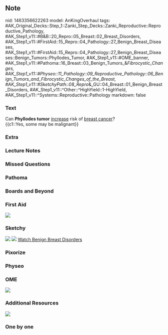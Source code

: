 ## Note
nid: 1463356622263
model: AnKingOverhaul
tags: #AK_Original_Decks::Step_1::Zanki_Step_Decks::Zanki_Reproductive::Reproductive_Pathology, #AK_Step1_v11::#B&B::20_Repro::05_Breast::02_Breast_Disorders, #AK_Step1_v11::#FirstAid::15_Repro::04_Pathology::27_Benign_Breast_Diseases, #AK_Step1_v11::#FirstAid::15_Repro::04_Pathology::27_Benign_Breast_Diseases::Benign_Tumors::Phyllodes_Tumor, #AK_Step1_v11::#OME_banner, #AK_Step1_v11::#Pathoma::16_Breast::03_Benign_Tumors_&_Fibrocystic_Changes, #AK_Step1_v11::#Physeo::11_Pathology::09_Reproductive_Pathology::06_Benign_Tumors_and_Fibrocystic_Changes_of_the_Breast, #AK_Step1_v11::#SketchyPath::08_Repro_&_GU::04_Breast::01_Benign_Breast_Disorders, #AK_Step1_v11::^Other::^HighYield::1-HighYield, #AK_Step1_v11::^Systems::Reproductive::Pathology
markdown: false

### Text
<div>
  Can <b>Phyllodes tumor</b> <u>increase</u> risk of <u>breast
  cancer</u>?
</div>
<div>
  {{c1::Yes, some may be malignant}}
</div>

### Extra


### Lecture Notes


### Missed Questions


### Pathoma


### Boards and Beyond


### First Aid
<img src="tmpUGuZhh.png">

### Sketchy
<img src="49.%20Phyllodes%20Tumors%20Malignant.png"> <img src=
"Complete%20Sketch-d80851ce0d77f66d3a205e3dfa7bb90dc4e17dd2_1566160514431.jpg">
 <a href=
"https://dashboard.sketchy.com/study/medical/courses/medical-pathophysiology/units/medical-pathophysiology-reproductive-gu/videos/medical-pathophysiology-reproductive-and-gu-breast-benign-breast-disorders?utm_source=anki&utm_medium=partnership&utm_campaign=february_update&utm_content=medical">
Watch Benign Breast Disorders</a>

### Pixorize


### Physeo


### OME
<div class="ome-widget">
  <a href="https://onlinemeded.org?ref=anki"><img src=
  "_OME_AnkiFlashcards_General_4.png"></a>
</div>

### Additional Resources
<img src="paste-b113581819801cbc4d024b5acab5d7ca66b5da7e.png">

### One by one

